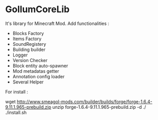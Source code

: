 GollumCoreLib
=============


It's library for Minecraft Mod. Add functionalities :

 - Blocks Factory
 - Items Factory
 - SoundRegistery
 - Building builder
 - Logger
 - Version Checker
 - Block entity auto-spawner
 - Mod metadatas getter
 - Annotation config loader
 - Several Helper 
 
 
For install :

 wget http://www.smeagol-mods.com/builder/builds/forge/forge-1.6.4-9.11.1.965-prebuild.zip
 unzip forge-1.6.4-9.11.1.965-prebuild.zip -d ./
 ./install.sh
